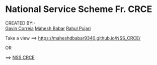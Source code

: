 # National Service Scheme Fr. CRCE

CREATED BY:-  
[Gavin Correia](https://www.linkedin.com/in/gavin-correia-2a6165191/)
[Mahesh Babar](https://www.linkedin.com/in/mahesh9340/) 
[Rahul Pujari](https://www.linkedin.com/in/rahul-pujari-3b8b0319b/)


Take a view ==> https://maheshdbabar9340.github.io/NSS_CRCE/

OR

==> [NSS CRCE](https://nsscrce.in/)
